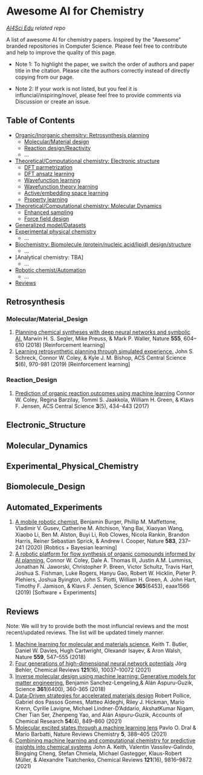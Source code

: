 # Awesome AI for Chemistry

*[AI4Sci Edu](https://github.com/AI4SciEdu) related repo* 

A list of awesome AI for chemistry papers. Inspired by the "Awesome" branded repositories in Computer Science. Please feel free to contribute and help to improve the quality of this page.

- Note 1: To highlight the paper, we switch the order of authors and paper title in the citation. Please cite the authors correctly instead of directly copying from our page.

- Note 2: If your work is not listed, but you feel it is influncial/inspiring/novel, please feel free to provide comments via Discussion or create an issue. 


## Table of Contents
- [Organic/Inorganic chemsitry: Retrosynthesis planning](#retrosynthesis)
    - [Molecular/Material design](#molecular/material_design)
    - [Reaction design/Reactivity](#reaction_design)
    - ...
- [Theoretical/Computational chemistry: Electronic structure](#electronic_structure)
    - [DFT parmetrization](#dft_parmetrization)
    - [DFT ansatz learning](#dft_ansatz_learning)
    - [Wavefunction learning](#wavefunction_learning)
    - [Wavefunction theory learning](#wavefunction_theory_learning)
    - [Active/embedding space learning](#active_embedding_space_learning)
    - [Property learning](#property_learning)
- [Theoretical/Computational chemistry: Molecular Dynamics](#molecular_dynamics)
    - [Enhanced sampling](#enhanced_sampling)
    - [Force field design](#force_field_design) 
- [Generalized model/Datasets](#generalized_model/datasets)
- [Experimental physical chemistry](#experimental_physical_chemistry)
    - ...
- [Biochemistry: Biomolecule (protein/nucleic acid/lipid) design/structure](#biomolecule_design)
    - ...
- [Analytical chemistry: TBA]
    - ...
- [Robotic chemist/Automation](#automated_experiments)
    - ...
- [Reviews](#reviews)


## Retrosynthesis
### Molecular/Material_Design
1. [Planning chemical syntheses with deep neural networks and symbolic AI.](https://www.nature.com/articles/nature25978)
    Marwin H. S. Segler, Mike Preuss, & Mark P. Waller, Nature **555**, 604–610 (2018) [Reinforcement learning]
2. [Learning retrosynthetic planning through simulated experience.](https://pubs.acs.org/doi/full/10.1021/acscentsci.9b00055)
    John S. Schreck, Connor W. Coley, & Kyle J. M. Bishop, ACS Central Science **5**(6), 970-981 (2019) [Reinforcement learning]

### Reaction_Design
1. [Prediction of organic reaction outcomes using machine learning](https://pubs.acs.org/doi/full/10.1021/acscentsci.7b00064)
    Connor W. Coley, Regina Barzilay, Tommi S. Jaakkola, William H. Green, & Klavs F. Jensen, ACS Central Science **3**(5), 434–443 (2017)

## Electronic_Structure

## Molecular_Dynamics

## Experimental_Physical_Chemistry

## Biomolecule_Design

## Automated_Experiments
1. [A mobile robotic chemist.](https://www.nature.com/articles/s41586-020-2442-2)
    Benjamin Burger, Phillip M. Maffettone, Vladimir V. Gusev, Catherine M. Aitchison, Yang Bai, Xiaoyan Wang, Xiaobo Li, Ben M. Alston, Buyi Li, Rob Clowes, Nicola Rankin, Brandon Harris, Reiner Sebastian Sprick, & Andrew I. Cooper, Nature **583**, 237–241 (2020) [Robtics + Bayesian learning]
2. [A robotic platform for flow synthesis of organic compounds informed by AI planning.](https://www.science.org/doi/full/10.1126/science.aax1566) 
    Connor W. Coley, Dale A. Thomas III, Justin A.M. Lummiss, Jonathan N. Jaworski, Christopher P. Breen, Victor Schultz, Travis Hart, Joshua S. Fishman, Luke Rogers, Hanyu Gao, Robert W. Hicklin, Pieter P. Plehiers, Joshua Byington, John S. Piotti, William H. Green, A. John Hart, Timothy F. Jamison, & Klavs F. Jensen, Science **365**(6453), eaax1566 (2019) [Software + Experiments]

## Reviews
Note: We will try to provide both the most influncial reviews and the most recent/updated reviews. The list will be updated timely manner. 

1. [Machine learning for molecular and materials science.](https://www.nature.com/articles/s41586-018-0337-2)
    Keith T. Butler, Daniel W. Davies, Hugh Cartwright, Olexandr Isayev, & Aron Walsh, Nature **559**, 547–555 (2018)
2. [Four generations of high-dimensional neural network potentials](https://pubs.acs.org/doi/10.1021/acs.chemrev.0c00868)
    Jörg Behler, Chemical Reviews **121**(16), 10037–10072 (2021)
3. [Inverse molecular design using machine learning: Generative models for matter engineering.](https://www.science.org/doi/10.1126/science.aat2663)
    Benjamin Sanchez-Lengeling,& Alán Aspuru-Guzik, Science **361**(6400), 360-365 (2018) 
4. [Data-Driven strategies for accelerated materials design](https://pubs.acs.org/doi/10.1021/acs.accounts.0c00785)
Robert Pollice, Gabriel dos Passos Gomes, Matteo Aldeghi, Riley J. Hickman, Mario Krenn, Cyrille Lavigne, Michael Lindner-D’Addario, AkshatKumar Nigam, Cher Tian Ser, Zhenpeng Yao, and Alán Aspuru-Guzik, Accounts of Chemical Research **54**(4), 849–860 (2021)
5. [Molecular excited states through a machine learning lens](https://www.nature.com/articles/s41570-021-00278-1)
    Pavlo O. Dral & Mario Barbatti, Nature Reviews Chemistry **5**, 388–405 (2021)
6. [Combining machine learning and computational chemistry for predictive insights into chemical systems](https://pubs.acs.org/doi/10.1021/acs.chemrev.1c00107)
    John A. Keith, Valentin Vassilev-Galindo, Bingqing Cheng, Stefan Chmiela, Michael Gastegger, Klaus-Robert Müller, & Alexandre Tkatchenko, Chemical Reviews **121**(16), 9816–9872 (2021)